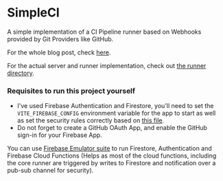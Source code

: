 # SimpleCI

A simple implementation of a CI Pipeline runner based on Webhooks provided by Git Providers like GitHub.

For the whole blog post, check [here](to-add).

For the actual server and runner implementation, check out [the runner directory](../runner/README.md).

### Requisites to run this project yourself

- I've used Firebase Authentication and Firestore, you'll need to set the `VITE_FIREBASE_CONFIG` environment variable for the app to start as well as set the security rules correctly based on [this file](../runner/firebase/firestore.rules).
- Do not forget to create a GitHub OAuth App, and enable the GitHub sign-in for your Firebase App.

You can use [Firebase Emulator suite](https://firebase.google.com/docs/emulator-suite) to run Firestore, Authentication and Firebase Cloud Functions (Helps as most of the cloud functions, including the core runner are triggered by writes to Firestore and notification over a pub-sub channel for security).
